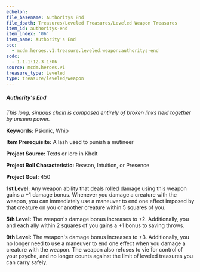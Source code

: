 ```yaml
---
echelon:
file_basename: Authoritys End
file_dpath: Treasures/Leveled Treasures/Leveled Weapon Treasures
item_id: authoritys-end
item_index: '06'
item_name: Authority's End
scc:
  - mcdm.heroes.v1:treasure.leveled.weapon:authoritys-end
scdc:
  - 1.1.1:12.3.1:06
source: mcdm.heroes.v1
treasure_type: Leveled
type: treasure/leveled/weapon
---
```


##### Authority's End

*This long, sinuous chain is composed entirely of broken links held together by unseen power.*

**Keywords:** Psionic, Whip

**Item Prerequisite:** A lash used to punish a mutineer

**Project Source:** Texts or lore in Khelt

**Project Roll Characteristic:** Reason, Intuition, or Presence

**Project Goal:** 450

**1st Level:** Any weapon ability that deals rolled damage using this weapon gains a +1 damage bonus. Whenever you damage a creature with the weapon, you can immediately use a maneuver to end one effect imposed by that creature on you or another creature within 5 squares of you.

**5th Level:** The weapon's damage bonus increases to +2. Additionally, you and each ally within 2 squares of you gains a +1 bonus to saving throws.

**9th Level:** The weapon's damage bonus increases to +3. Additionally, you no longer need to use a maneuver to end one effect when you damage a creature with the weapon. The weapon also refuses to vie for control of your psyche, and no longer counts against the limit of leveled treasures you can carry safely.
